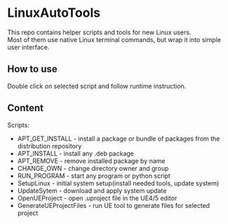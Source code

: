 # LinuxAutoTools

This repo contains helper scripts and tools for new Linux users. \
Most of them use native Linux terminal commands, but wrap it into simple user interface.



## How to use

Double click on selected script and follow runtime instruction.

## Content

Scripts:
- APT_GET_INSTALL - install a package or bundle of packages from the distribution repository
- APT_INSTALL - install any .deb package
- APT_REMOVE - remove installed package by name
- CHANGE_OWN - change directory owner and group
- RUN_PROGRAM - start any program or python script
- SetupLinux - initial system setup(install needed tools, update system)
- UpdateSytem - download and apply system update
- OpenUEProject - open .uproject file in the UE4/5 editor
- GenerateUEProjectFiles - run UE tool to generate files for selected project
